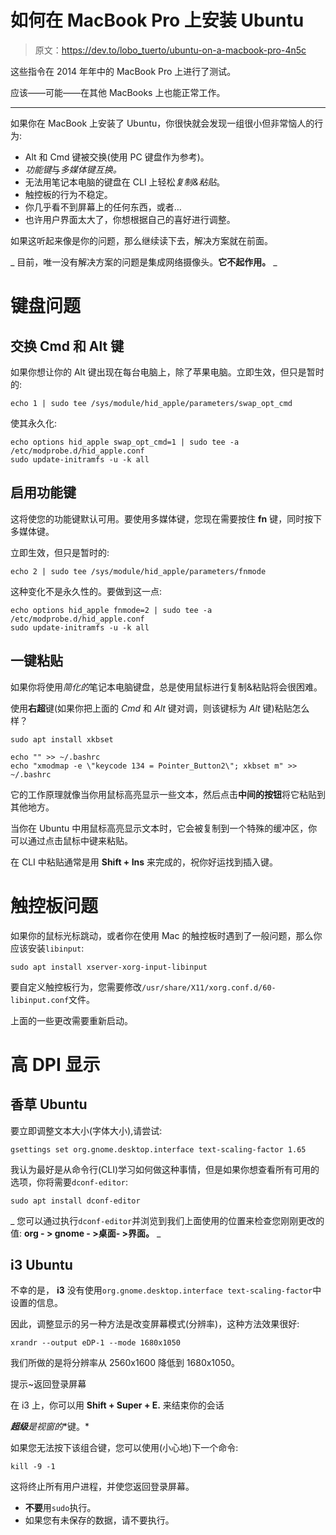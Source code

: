 # 如何在 MacBook Pro 上安装 Ubuntu

> 原文：<https://dev.to/lobo_tuerto/ubuntu-on-a-macbook-pro-4n5c>

这些指令在 2014 年年中的 MacBook Pro 上进行了测试。

应该——可能——在其他 MacBooks 上也能正常工作。

* * *

如果你在 MacBook 上安装了 Ubuntu，你很快就会发现一组很小但非常恼人的行为:

*   Alt 和 Cmd 键被交换(使用 PC 键盘作为参考)。
*   *功能键*与*多媒体键互换。*
*   无法用笔记本电脑的键盘在 CLI 上轻松*复制&粘贴*。
*   触控板的行为不稳定。
*   你几乎看不到屏幕上的任何东西，或者…
*   也许用户界面太大了，你想根据自己的喜好进行调整。

如果这听起来像是你的问题，那么继续读下去，解决方案就在前面。

_ 目前，唯一没有解决方案的问题是集成网络摄像头。**它不起作用。** _

# 键盘问题

## 交换 Cmd 和 Alt 键

如果你想让你的 Alt 键出现在每台电脑上，除了苹果电脑。立即生效，但只是暂时的:

```
echo 1 | sudo tee /sys/module/hid_apple/parameters/swap_opt_cmd 
```

使其永久化:

```
echo options hid_apple swap_opt_cmd=1 | sudo tee -a /etc/modprobe.d/hid_apple.conf
sudo update-initramfs -u -k all 
```

## 启用功能键

这将使您的功能键默认可用。要使用多媒体键，您现在需要按住 **fn** 键，同时按下多媒体键。

立即生效，但只是暂时的:

```
echo 2 | sudo tee /sys/module/hid_apple/parameters/fnmode 
```

这种变化不是永久性的。要做到这一点:

```
echo options hid_apple fnmode=2 | sudo tee -a /etc/modprobe.d/hid_apple.conf
sudo update-initramfs -u -k all 
```

## 一键粘贴

如果你将使用*简化的*笔记本电脑键盘，总是使用鼠标进行复制&粘贴将会很困难。

使用**右超**键(如果你把上面的 *Cmd* 和 *Alt* 键对调，则该键标为 *Alt* 键)粘贴怎么样？

```
sudo apt install xkbset

echo "" >> ~/.bashrc
echo "xmodmap -e \"keycode 134 = Pointer_Button2\"; xkbset m" >> ~/.bashrc 
```

它的工作原理就像当你用鼠标高亮显示一些文本，然后点击**中间的按钮**将它粘贴到其他地方。

当你在 Ubuntu 中用鼠标高亮显示文本时，它会被复制到一个特殊的缓冲区，你可以通过点击鼠标中键来粘贴。

在 CLI 中粘贴通常是用 **Shift + Ins** 来完成的，祝你好运找到插入键。

# 触控板问题

如果你的鼠标光标跳动，或者你在使用 Mac 的触控板时遇到了一般问题，那么你应该安装`libinput`:

```
sudo apt install xserver-xorg-input-libinput 
```

要自定义触控板行为，您需要修改`/usr/share/X11/xorg.conf.d/60-libinput.conf`文件。

上面的一些更改需要重新启动。

# 高 DPI 显示

## 香草 Ubuntu

要立即调整文本大小(字体大小),请尝试:

```
gsettings set org.gnome.desktop.interface text-scaling-factor 1.65 
```

我认为最好是从命令行(CLI)学习如何做这种事情，但是如果你想查看所有可用的选项，你将需要`dconf-editor`:

```
sudo apt install dconf-editor 
```

_ 您可以通过执行`dconf-editor`并浏览到我们上面使用的位置来检查您刚刚更改的值: **org - > gnome - >桌面- >界面。** _

## i3 Ubuntu

不幸的是， **i3** 没有使用`org.gnome.desktop.interface text-scaling-factor`中设置的信息。

因此，调整显示的另一种方法是改变屏幕模式(分辨率)，这种方法效果很好:

```
xrandr --output eDP-1 --mode 1680x1050 
```

我们所做的是将分辨率从 2560x1600 降低到 1680x1050。

提示~返回登录屏幕

在 i3 上，你可以用 **Shift + Super + E.** 来结束你的会话

***超级**是**视窗的**键。*

如果您无法按下该组合键，您可以使用(小心地)下一个命令:

```
kill -9 -1 
```

这将终止所有用户进程，并使您返回登录屏幕。

*   **不要**用`sudo`执行。
*   如果您有未保存的数据，请不要执行。